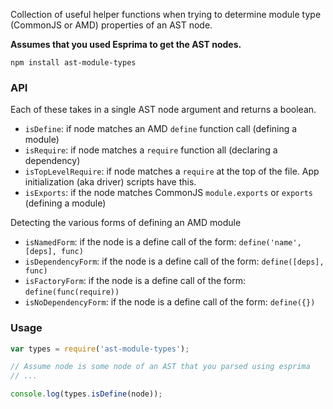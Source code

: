 Collection of useful helper functions when trying to determine
module type (CommonJS or AMD) properties of an AST node.

**Assumes that you used Esprima to get the AST nodes.**

`npm install ast-module-types`

### API

Each of these takes in a single AST node argument
and returns a boolean.

* `isDefine`: if node matches an AMD `define` function call (defining a module)
* `isRequire`: if node matches a `require` function all (declaring a dependency)
* `isTopLevelRequire`: if node matches a `require` at the top of the file. App initialization (aka driver) scripts have this.
* `isExports`: if the node matches CommonJS `module.exports` or `exports` (defining a module)

Detecting the various forms of defining an AMD module

* `isNamedForm`: if the node is a define call of the form: `define('name', [deps], func)`
* `isDependencyForm`: if the node is a define call of the form: `define([deps], func)`
* `isFactoryForm`: if the node is a define call of the form: `define(func(require))`
* `isNoDependencyForm`: if the node is a define call of the form: `define({})`

### Usage

```javascript
var types = require('ast-module-types');

// Assume node is some node of an AST that you parsed using esprima
// ...

console.log(types.isDefine(node));
```
